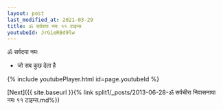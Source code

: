 ```yaml
---
layout: post
last_modified_at: 2021-03-29
title: ॐ सर्वदया नमः ११ टाइम्स
youtubeId: JrGieRBd9lw
---
```

 
 
 ॐ सर्वदया नमः  
 
 -  जो सब कुछ देता है 
 
  
 
  
 
 
 
 
 
 


{% include youtubePlayer.html id=page.youtubeId %}
 
[Next]({{ site.baseurl }}{% link  split1/_posts/2013-06-28-ॐ सर्पचीरा निवासनाया नमः ११ टाइम्स.md%})
 
